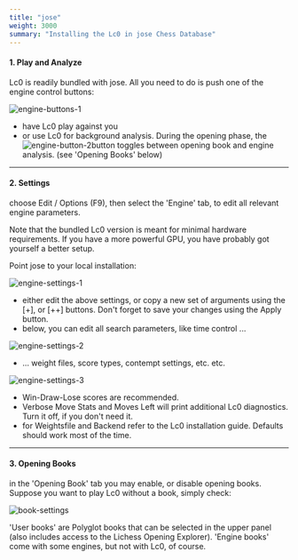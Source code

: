 ```yaml
---
title: "jose"
weight: 3000
summary: "Installing the Lc0 in jose Chess Database"
---
```


#### 1. Play and Analyze ####

Lc0 is readily bundled with jose. All you need to do is push one of the engine control buttons:

![engine-buttons-1](/home/schaefer/src/lczero.org/content/play/gui/jose/engine-buttons-1.png)

* have Lc0 play against you
* or use Lc0 for background analysis. 
  During the opening phase, the  ![engine-button-2](/home/schaefer/src/lczero.org/content/play/gui/jose/engine-button-2.png)button toggles between opening book and engine analysis.
  (see 'Opening Books' below)

---

#### 2. Settings ####

choose Edit / Options (F9), then select the 'Engine' tab, to edit all relevant engine parameters.

Note that the bundled Lc0 version is meant for minimal hardware requirements. 
If you have a more powerful GPU, you have probably got yourself a better setup.  

Point jose to your local installation:

![engine-settings-1](/home/schaefer/src/lczero.org/content/play/gui/jose/engine-settings-1.png)

* either edit the above settings, or copy a new set of arguments using the [+], or [++] buttons.
  Don't forget to save your changes using the Apply button.
* below, you can edit all search parameters, like time control ...

![engine-settings-2](/home/schaefer/src/lczero.org/content/play/gui/jose/engine-settings-2.png)

* ... weight files, score types, contempt settings, etc. etc.

![engine-settings-3](/home/schaefer/src/lczero.org/content/play/gui/jose/engine-settings-3.png)

* Win-Draw-Lose scores are recommended.
* Verbose Move Stats and Moves Left will print additional Lc0 diagnostics. Turn it off, if you don't need it.
* for Weightsfile and Backend refer to the Lc0 installation guide. Defaults should work most of the time.

---

#### 3. Opening Books ####

in the 'Opening Book' tab you may enable, or disable opening books. 
   Suppose you want to play Lc0 without a book, simply check:



![book-settings](/home/schaefer/src/lczero.org/content/play/gui/jose/book-settings.png)

'User books' are Polyglot books that can be selected in the upper panel 
(also includes access to the Lichess Opening Explorer). 
'Engine books' come with some engines, but not with Lc0, of course.
